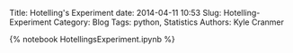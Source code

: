 Title: Hotelling's Experiment
date: 2014-04-11 10:53
Slug: Hotelling-Experiment
Category: Blog
Tags:  python, Statistics
Authors: Kyle Cranmer

{% notebook HotellingsExperiment.ipynb %}
